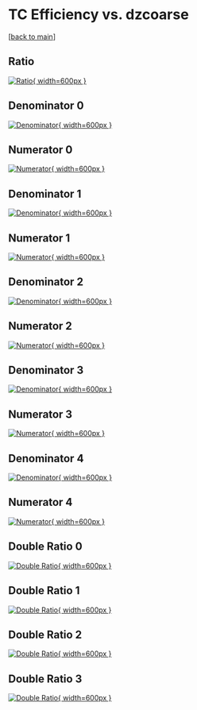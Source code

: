 # TC Efficiency vs. dzcoarse

[[back to main](./)]



## Ratio

[![Ratio](../mtv/var/TC_loweta_211_0_eff_dzcoarse.png){ width=600px }](../mtv/var/TC_loweta_211_0_eff_dzcoarse.pdf)

## Denominator 0

[![Denominator](../mtv/den/TC_loweta_211_0_eff_dzcoarse_den0.png){ width=600px }](../mtv/den/TC_loweta_211_0_eff_dzcoarse_den0.pdf)

## Numerator 0

[![Numerator](../mtv/num/TC_loweta_211_0_eff_dzcoarse_num0.png){ width=600px }](../mtv/num/TC_loweta_211_0_eff_dzcoarse_num0.pdf)

## Denominator 1

[![Denominator](../mtv/den/TC_loweta_211_0_eff_dzcoarse_den1.png){ width=600px }](../mtv/den/TC_loweta_211_0_eff_dzcoarse_den1.pdf)

## Numerator 1

[![Numerator](../mtv/num/TC_loweta_211_0_eff_dzcoarse_num1.png){ width=600px }](../mtv/num/TC_loweta_211_0_eff_dzcoarse_num1.pdf)

## Denominator 2

[![Denominator](../mtv/den/TC_loweta_211_0_eff_dzcoarse_den2.png){ width=600px }](../mtv/den/TC_loweta_211_0_eff_dzcoarse_den2.pdf)

## Numerator 2

[![Numerator](../mtv/num/TC_loweta_211_0_eff_dzcoarse_num2.png){ width=600px }](../mtv/num/TC_loweta_211_0_eff_dzcoarse_num2.pdf)

## Denominator 3

[![Denominator](../mtv/den/TC_loweta_211_0_eff_dzcoarse_den3.png){ width=600px }](../mtv/den/TC_loweta_211_0_eff_dzcoarse_den3.pdf)

## Numerator 3

[![Numerator](../mtv/num/TC_loweta_211_0_eff_dzcoarse_num3.png){ width=600px }](../mtv/num/TC_loweta_211_0_eff_dzcoarse_num3.pdf)

## Denominator 4

[![Denominator](../mtv/den/TC_loweta_211_0_eff_dzcoarse_den4.png){ width=600px }](../mtv/den/TC_loweta_211_0_eff_dzcoarse_den4.pdf)

## Numerator 4

[![Numerator](../mtv/num/TC_loweta_211_0_eff_dzcoarse_num4.png){ width=600px }](../mtv/num/TC_loweta_211_0_eff_dzcoarse_num4.pdf)

## Double Ratio 0

[![Double Ratio](../mtv/ratio/TC_loweta_211_0_eff_dzcoarse_ratio0.png){ width=600px }](../mtv/ratio/TC_loweta_211_0_eff_dzcoarse_ratio0.pdf)

## Double Ratio 1

[![Double Ratio](../mtv/ratio/TC_loweta_211_0_eff_dzcoarse_ratio1.png){ width=600px }](../mtv/ratio/TC_loweta_211_0_eff_dzcoarse_ratio1.pdf)

## Double Ratio 2

[![Double Ratio](../mtv/ratio/TC_loweta_211_0_eff_dzcoarse_ratio2.png){ width=600px }](../mtv/ratio/TC_loweta_211_0_eff_dzcoarse_ratio2.pdf)

## Double Ratio 3

[![Double Ratio](../mtv/ratio/TC_loweta_211_0_eff_dzcoarse_ratio3.png){ width=600px }](../mtv/ratio/TC_loweta_211_0_eff_dzcoarse_ratio3.pdf)

